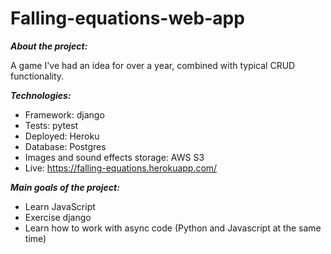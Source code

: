# Falling-equations-web-app

***About the project:***

A game I've had an idea for over a year, combined with typical CRUD functionality.

***Technologies:***
- Framework: django
- Tests: pytest
- Deployed: Heroku
- Database: Postgres
- Images and sound effects storage: AWS S3
- Live: https://falling-equations.herokuapp.com/

***Main goals of the project:***
- Learn JavaScript
- Exercise django
- Learn how to work with async code (Python and Javascript at the same time)
